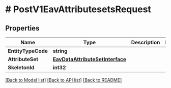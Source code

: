# # PostV1EavAttributesetsRequest


## Properties 


Name | Type | Description | Notes
------------ | ------------- | ------------- | -------------
**EntityTypeCode**| **string** |   |
**AttributeSet**| [**EavDataAttributeSetInterface**](EavDataAttributeSetInterface.md) |   |
**SkeletonId**| **int32** |   |


[[Back to Model list]](../../README.md#models) [[Back to API list]](../../README.md#endpoints) [[Back to README]](../../README.md)


